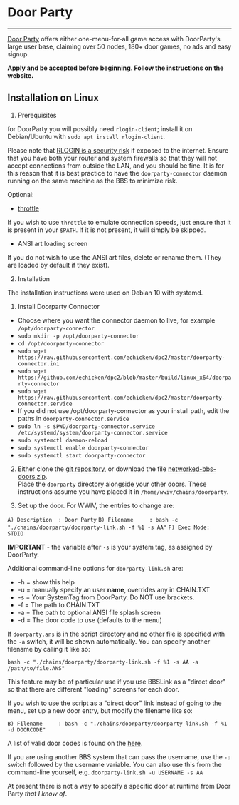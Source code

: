 # Door Party

***

[Door Party](https://throwbackbbs.com/) offers either one-menu-for-all game 
access with DoorParty's large user base, claiming over 50 nodes, 180+ door 
games, no ads and easy signup.

**Apply and be accepted before beginning.  Follow the instructions on the website.**

## Installation on Linux

1. Prerequisites

for DoorParty you will possibly need `rlogin-client`; install it on Debian/Ubuntu
with `sudo apt install rlogin-client`.

Please note that [RLOGIN is a security risk](https://www.ssh.com/ssh/rlogin) if 
exposed to the internet.  Ensure that you have both your router and system firewalls 
so that they will not accept connections from outside the LAN, and you should be 
fine. It is for this reason that it is best practice to have the `doorparty-connector` 
daemon running on the same machine as the BBS to minimize risk.

Optional:

* [throttle](https://linux.die.net/man/1/throttle)

If you wish to use `throttle` to emulate connection speeds, just ensure that 
it is present in your `$PATH`. If it is not present, it will simply be skipped.

* ANSI art loading screen

If you do not wish to use the ANSI art files, delete or rename them. (They are 
loaded by default if they exist).

2. Installation

The installation instructions were used on Debian 10 with systemd.

1. Install Doorparty Connector
* Choose where you want the connector daemon to live, for example `/opt/doorparty-connector`
* `sudo mkdir -p /opt/doorparty-connector`
* `cd /opt/doorparty-connector`
* `sudo wget https://raw.githubusercontent.com/echicken/dpc2/master/doorparty-connector.ini`
* `sudo wget https://github.com/echicken/dpc2/blob/master/build/linux_x64/doorparty-connector`
* `sudo wget https://raw.githubusercontent.com/echicken/dpc2/master/doorparty-connector.service`
* If you did not use /opt/doorparty-connector as your install path, edit the paths in `doorparty-connector.service`
* `sudo ln -s $PWD/doorparty-connector.service /etc/systemd/system/doorparty-connector.service`
* `sudo systemctl daemon-reload`
* `sudo systemctl enable doorparty-connector`
* `sudo systemctl start doorparty-connector`

2. Either clone the [git repository](https://github.com/uriel1998/WWIV_Utilities/tree/master/networked-bbs-doors), or download the file [networked-bbs-doors.zip](https://github.com/uriel1998/WWIV_Utilities/raw/master/networked-bbs-doors/networked-bbs-doors.zip).  
Place the `doorparty` directory alongside your other doors. These instructions 
assume you have placed it in `/home/wwiv/chains/doorparty`.

3. Set up the door. For WWIV, the entries to change are:

`A) Description  : Door Party`
`B) Filename     : bash -c "./chains/doorparty/doorparty-link.sh -f %1 -s AA"`
`F) Exec Mode:     STDIO`

**IMPORTANT** - the variable after `-s` is your system tag, as assigned by DoorParty.

Additional command-line options for `doorparty-link.sh` are:

* -h = show this help
* -u = manually specify an user **name**, overrides any in CHAIN.TXT
* -s = Your SystemTag from DoorParty. Do NOT use brackets.
* -f = The path to CHAIN.TXT
* -a = The path to optional ANSI file splash screen
* -d = The door code to use (defaults to the menu)

If `doorparty.ans` is in the script directory and no other file is specified with 
the `-a` switch, it will be shown automatically. You can specify another filename 
by calling it like so: 

`bash -c "./chains/doorparty/doorparty-link.sh -f %1 -s AA -a /path/to/file.ANS"`

This feature may be of particular use if you use BBSLink as a "direct door" so 
that there are different "loading" screens for each door.

If you wish to use the script as a "direct door" link instead of going to the 
menu, set up a new door entry, but modify the filename like so:

`B) Filename     : bash -c "./chains/doorparty/doorparty-link.sh -f %1 -d DOORCODE"`

A list of valid door codes is found on the [here](https://wiki.throwbackbbs.com/doku.php?id=doorcode).

If you are using another BBS system that can pass the username, use the `-u` 
switch followed by the username variable.  You can also use this from the 
command-line yourself, e.g. `doorparty-link.sh -u USERNAME -s AA`

At present there is not a way to specify a specific door at runtime from Door Party *that I know of*. 
